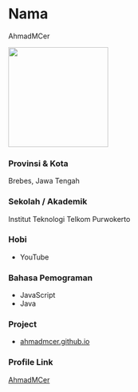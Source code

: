 # Nama

AhmadMCer

<img src="https://avatars.githubusercontent.com/u/7505740" width="200" height="200" align="center" />

### Provinsi & Kota

Brebes, Jawa Tengah

### Sekolah / Akademik

Institut Teknologi Telkom Purwokerto

### Hobi

- YouTube

### Bahasa Pemograman 

- JavaScript
- Java

### Project

- [ahmadmcer.github.io](https://ahmadmcer.github.io/)

### Profile Link

[AhmadMCer](https://github.com/ahmadmcer)
